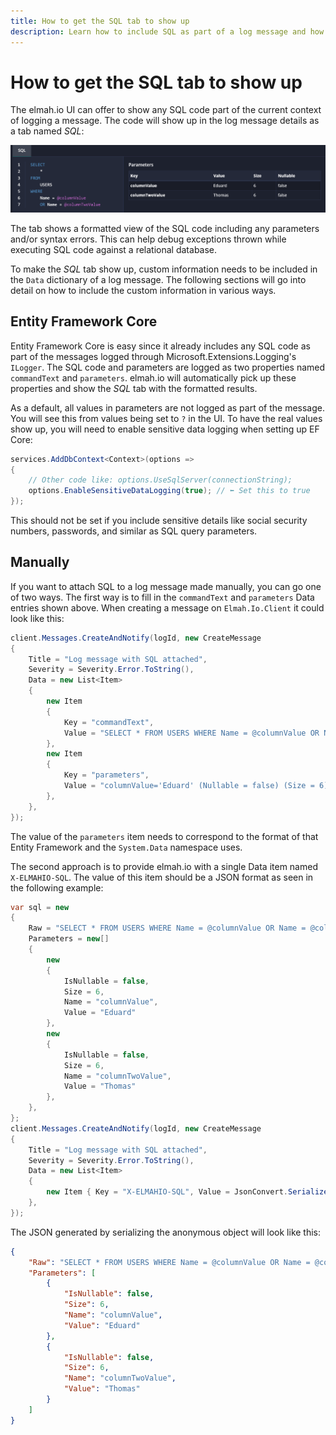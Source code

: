 ```yaml
---
title: How to get the SQL tab to show up
description: Learn how to include SQL as part of a log message and how to make it show up in the elmah.io UI. Get formatted SQL queries shown directly on errors.
---
```


# How to get the SQL tab to show up

The elmah.io UI can offer to show any SQL code part of the current context of logging a message. The code will show up in the log message details as a tab named *SQL*:

![SQL tab](images/sql-tab.png)

The tab shows a formatted view of the SQL code including any parameters and/or syntax errors. This can help debug exceptions thrown while executing SQL code against a relational database.

To make the *SQL* tab show up, custom information needs to be included in the `Data` dictionary of a log message. The following sections will go into detail on how to include the custom information in various ways.

## Entity Framework Core

Entity Framework Core is easy since it already includes any SQL code as part of the messages logged through Microsoft.Extensions.Logging's `ILogger`. The SQL code and parameters are logged as two properties named `commandText` and `parameters`. elmah.io will automatically pick up these properties and show the *SQL* tab with the formatted results.

As a default, all values in parameters are not logged as part of the message. You will see this from values being set to `?` in the UI. To have the real values show up, you will need to enable sensitive data logging when setting up EF Core:

```csharp
services.AddDbContext<Context>(options =>
{
    // Other code like: options.UseSqlServer(connectionString);
    options.EnableSensitiveDataLogging(true); // ⬅️ Set this to true
});
```

This should not be set if you include sensitive details like social security numbers, passwords, and similar as SQL query parameters.

## Manually

If you want to attach SQL to a log message made manually, you can go one of two ways. The first way is to fill in the `commandText` and `parameters` Data entries shown above. When creating a message on `Elmah.Io.Client` it could look like this:

```csharp
client.Messages.CreateAndNotify(logId, new CreateMessage
{
    Title = "Log message with SQL attached",
    Severity = Severity.Error.ToString(),
    Data = new List<Item>
    {
        new Item
        {
            Key = "commandText",
            Value = "SELECT * FROM USERS WHERE Name = @columnValue OR Name = @columnTwoValue"
        },
        new Item
        {
            Key = "parameters",
            Value = "columnValue='Eduard' (Nullable = false) (Size = 6), columnTwoValue='Thomas' (Nullable = false) (Size = 6)"
        },
    },
});
```

The value of the `parameters` item needs to correspond to the format of that Entity Framework and the `System.Data` namespace uses.

The second approach is to provide elmah.io with a single Data item named `X-ELMAHIO-SQL`. The value of this item should be a JSON format as seen in the following example:

```csharp
var sql = new
{
    Raw = "SELECT * FROM USERS WHERE Name = @columnValue OR Name = @columnTwoValue",
    Parameters = new[]
    {
        new
        {
            IsNullable = false,
            Size = 6,
            Name = "columnValue",
            Value = "Eduard"
        },
        new
        {
            IsNullable = false,
            Size = 6,
            Name = "columnTwoValue",
            Value = "Thomas"
        },
    },
};
client.Messages.CreateAndNotify(logId, new CreateMessage
{
    Title = "Log message with SQL attached",
    Severity = Severity.Error.ToString(),
    Data = new List<Item>
    {
        new Item { Key = "X-ELMAHIO-SQL", Value = JsonConvert.SerializeObject(sql) },
    },
});
```

The JSON generated by serializing the anonymous object will look like this:

```json
{
    "Raw": "SELECT * FROM USERS WHERE Name = @columnValue OR Name = @columnTwoValue",
    "Parameters": [
        {
            "IsNullable": false,
            "Size": 6,
            "Name": "columnValue",
            "Value": "Eduard"
        },
        {
            "IsNullable": false,
            "Size": 6,
            "Name": "columnTwoValue",
            "Value": "Thomas"
        }
    ]
}
```